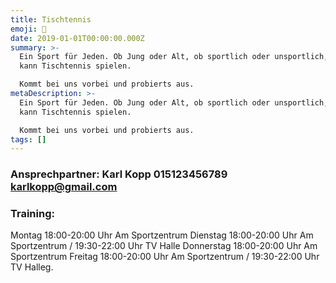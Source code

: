 ```yaml
---
title: Tischtennis
emoji: 🏓
date: 2019-01-01T00:00:00.000Z
summary: >-
  Ein Sport für Jeden. Ob Jung oder Alt, ob sportlich oder unsportlich, jeder
  kann Tischtennis spielen.

  Kommt bei uns vorbei und probierts aus.
metaDescription: >-
  Ein Sport für Jeden. Ob Jung oder Alt, ob sportlich oder unsportlich, jeder
  kann Tischtennis spielen.

  Kommt bei uns vorbei und probierts aus.
tags: []
---
```

### Ansprechpartner: Karl Kopp 015123456789 karlkopp@gmail.com

### Training:

Montag 18:00-20:00 Uhr Am Sportzentrum
Dienstag 18:00-20:00 Uhr Am Sportzentrum / 19:30-22:00 Uhr TV Halle
Donnerstag 18:00-20:00 Uhr Am Sportzentrum 
Freitag 18:00-20:00 Uhr Am Sportzentrum / 19:30-22:00 Uhr TV Halleg.